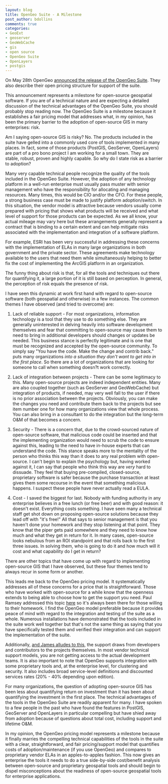```yaml
---
layout: blog
title: OpenGeo Suite - A Milestone
post_author: bdollins
comments: true
categories:
- GeoExt
- geoserver
- GeoWebCache
- gis
- open source
- OpenGeo Suite
- OpenLayers
- postgis
---
```


On May 28th OpenGeo <a href="http://blog.opengeo.org/2009/05/28/opengeo-suite-released/">announced the release of the OpenGeo Suite</a>. They also describe their open pricing structure for support of the suite.

This announcement represents a milestone for open-source geospatial software. If you are of a technical nature and are expecting a detailed discussion of the technical advantages of the OpenGeo Suite, you should probably stop reading now. The OpenGeo Suite is a milestone because it establishes a fair pricing model that addresses what, in my opinion, has been the primary barrier to the adoption of open-source GIS in many enterprises: risk.<!--more-->

Am I saying open-source GIS is risky? No. The products included in the suite have gelled into a commonly used core of tools implemented in many places. In fact, some of those products (PostGIS, GeoServer, OpenLayers) are part of a pro bono project I am working for a small town. They are stable, robust, proven and highly capable. So why do I state risk as a barrier to adoption?

Many very capable technical people recognize the quality of the tools included in the OpenGeo Suite. However, the adoption of any technology platform in a well-run enterprise must usually pass muster with senior management who have the responsibility for allocating and managing resources. Many times, this would be CIO and/or the CFO. For these people, a strong business case must be made to justify platform adoption/switch. In this situation, the vendor model is attractive because vendors usually come prepared with pricing that shows what products will be received and what level of support for those products can be expected. As we all know, your actual mileage may vary here but these arrangements generally represent a contract that is binding to a certain extent and can help mitigate risks associated with the implementation and integration of a software platform.

For example, ESRI has been very successful in addressing these concerns with the implementation of ELAs in many large organizations in both government and the private sector. These agreements make technology available to the users that need them while simultaneously helping to better fix the cost of implementing the ArcGIS platform in an organization.

The funny thing about risk is that, for all the tools and techniques out there for quantifying it, a large portion of it is still based on perception. In general, the perception of risk equals the presence of risk.

I have seen this dynamic at work first hand with regard to open-source software (both geospatial and otherwise) in a few instances. The common themes I have observed (and tried to overcome) are:

1.	Lack of reliable support - For most organizations, information technology is a tool that they use to do something else. They are generally uninterested in delving heavily into software development themselves and fear that committing to open-source may cause them to need to bring in additional developers should changes or updates be needed. This business stance is perfectly legitimate and is one that must be recognized and accepted by the open-source community. To simply say "You have the code. Make the change and contrib back." puts many organizations <em>into a situation they don't want to get into in the first place</em>. So there are a lot of organizations that are looking for someone to call when something doesn?t work correctly.

2.	Lack of integration between projects - There can be some legitimacy to this. Many open-source projects are indeed independent entities. Many are also coupled together (such as GeoServer and GeoWebCache) but integration of products, if needed, may very well fall to the user if there is no prior association between the projects. Obviously, you can make the changes you need and contribute them back to the projects but see item number one for how many organizations view that whole process. You can also bring in a consultant to do the integration but the long-term O&amp;M of that becomes a concern.

3.	Security - There is a concern that, due to the crowd-sourced nature of open-source software, that malicious code could be inserted and that the implementing organization would need to scrub the code to ensure against this, leading to the need to have in-house experts that can understand the code. This stance speaks more to the mentality of the person who thinks this way than it does to any real problem with open-source. I can't begin to explain the psychology but, having worked against it, I can say that people who think this way are <em>very</em> hard to dissuade. They feel that buying pre-compiled, closed-source, proprietary software is safer because the purchase transaction at least gives them some recourse in the event that something malicious happens. I suspect these people have never actually read a EULA.

4.	Cost - I saved the biggest for last. Nobody with funding authority in any enterprise believes in a free lunch (or free beer) and with good reason: it doesn't exist. Everything costs something. I have seen many a technical staff get shot down on proposing open-source solutions because they lead off with "it's free!" All that says to senior management is that you haven't done your homework and they stop listening at that point. They know that the piper gets paid somewhere and they need to know how much and what they get in return for it. In many cases, open-source looks nebulous from an ROI standpoint and that rolls back to the first three issues. In solving them, who is going to do it and how much will it cost and what capability do I get in return?

There are other topics that have come up with regard to implementing open-source GIS that I have observed, but these four themes tend to always recur in some form or another. 

This leads me back to the OpenGeo pricing model. It systematically addresses all of these concerns for a price that is straightforward. Those who have worked with open-source for a while know that the openness extends to being able to choose how to get the support you need. Paul Ramsey addressed this topic <a href="http://s3.cleverelephant.ca/geoconnexion-ramsey-2009-01.pdf">here</a> so it's always been there for those willing to their homework. I find the OpenGeo model preferable because it provides peace of mind with regard to the integration and testing of the suite as a whole. Numerous installations have demonstrated that the tools included in the suite work well together but that's not the same thing as saying that you have specifically tested them and verified their integration and can support the implementation of the suite.

Additionally, <a href="http://www.spatiallyadjusted.com/2009/05/28/opengeo-releases-opengeo-suite-puts-price-on-open-source-gis/">and James alludes to this</a>, the support draws from developers and contributors to the projects themselves. In most vendor technical support models, you are not getting access to the actual development teams. It is also important to note that OpenGeo supports integration with some proprietary tools and, at the enterprise level, for clustering and security. It also includes broad service-level definitions and discounted services rates (20% - 40% depending upon edition).

For many organizations, the question of adopting open-source GIS has been less about quantifying return on investment than it has been about quantifying the investment in the first place. The technical advantages of the tools in the OpenGeo Suite are readily apparent for many. I have spoken to a few people in the past who have found the features in PostGIS, GeoServer and OpenLayers in particular compelling but have shied away from adoption because of questions about total cost, including support and lifetime O&amp;M.

In my opinion, the OpenGeo pricing model represents a milestone because it finally marries the compelling technical capabilities of the tools in the suite with a clear, straightforward, and fair pricing/support model that quantifies costs of adoption/maintenance (if you use OpenGeo) and compares to proprietary vendor ELAs in an apples-to-apples fashion. This now gives an enterprise the tools it needs to do a true side-by-side cost/benefit analysis between open-source and proprietary geospatial tools and should begin to dispel misconceptions about the readiness of open-source geospatial tools for enterprise applications.
